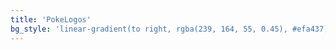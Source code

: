 ```yaml
---
title: 'PokeLogos'
bg_style: 'linear-gradient(to right, rgba(239, 164, 55, 0.45), #efa437), url(https://s3-us-west-2.amazonaws.com/s.cdpn.io/481345/teacher_student-compressor.jpg)'
---
```

